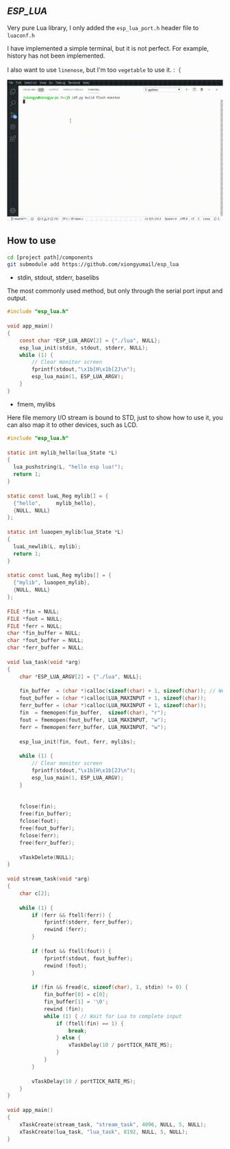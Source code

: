 ## _ESP_LUA_

Very pure Lua library, I only added the `esp_lua_port.h` header file to `luaconf.h`

I have implemented a simple terminal, but it is not perfect. For example, history has not been implemented.

I also want to use `linenose`, but I'm too `vegetable` to use it. :（

![lua.gif](lua.gif)

## How to use

```bash
cd [project path]/components
git submodule add https://github.com/xiongyumail/esp_lua
```

* stdin, stdout, stderr, baselibs

The most commonly used method, but only through the serial port input and output.

```c
#include "esp_lua.h"

void app_main()
{
    const char *ESP_LUA_ARGV[2] = {"./lua", NULL};
    esp_lua_init(stdin, stdout, stderr, NULL);
    while (1) {
        // Clear monitor screen
        fprintf(stdout,"\x1b[H\x1b[2J\n");
        esp_lua_main(1, ESP_LUA_ARGV);
    }
}
```

* fmem, mylibs

Here file memory I/O stream is bound to STD, just to show how to use it, you can also map it to other devices, such as LCD.

```c
#include "esp_lua.h"

static int mylib_hello(lua_State *L) 
{
  lua_pushstring(L, "hello esp lua!");
  return 1;
}

static const luaL_Reg mylib[] = {
  {"hello",     mylib_hello},
  {NULL, NULL}
};

static int luaopen_mylib(lua_State *L) 
{
  luaL_newlib(L, mylib);
  return 1;
}

static const luaL_Reg mylibs[] = {
  {"mylib", luaopen_mylib},
  {NULL, NULL}
};

FILE *fin = NULL;
FILE *fout = NULL;
FILE *ferr = NULL;
char *fin_buffer = NULL;
char *fout_buffer = NULL;
char *ferr_buffer = NULL;

void lua_task(void *arg)
{
    char *ESP_LUA_ARGV[2] = {"./lua", NULL};

    fin_buffer  = (char *)calloc(sizeof(char) + 1, sizeof(char)); // We need check the character one by one.
    fout_buffer = (char *)calloc(LUA_MAXINPUT + 1, sizeof(char));
    ferr_buffer = (char *)calloc(LUA_MAXINPUT + 1, sizeof(char));
    fin  = fmemopen(fin_buffer,  sizeof(char), "r");
    fout = fmemopen(fout_buffer, LUA_MAXINPUT, "w");
    ferr = fmemopen(ferr_buffer, LUA_MAXINPUT, "w");
    
    esp_lua_init(fin, fout, ferr, mylibs);

    while (1) {
        // Clear monitor screen
        fprintf(stdout,"\x1b[H\x1b[2J\n");
        esp_lua_main(1, ESP_LUA_ARGV);
    }
    

    fclose(fin);
    free(fin_buffer);
    fclose(fout);
    free(fout_buffer);
    fclose(ferr);
    free(ferr_buffer);

    vTaskDelete(NULL);
}

void stream_task(void *arg)
{
    char c[2];

    while (1) { 
        if (ferr && ftell(ferr)) {
            fprintf(stderr, ferr_buffer);
            rewind (ferr);
        }

        if (fout && ftell(fout)) {
            fprintf(stdout, fout_buffer);
            rewind (fout);
        }

        if (fin && fread(c, sizeof(char), 1, stdin) != 0) {
            fin_buffer[0] = c[0];
            fin_buffer[1] = '\0';
            rewind (fin);
            while (1) { // Wait for Lua to complete input
                if (ftell(fin) == 1) {
                    break;
                } else {
                    vTaskDelay(10 / portTICK_RATE_MS);
                }
            }
        }
        
        vTaskDelay(10 / portTICK_RATE_MS);
    }
}

void app_main()
{
    xTaskCreate(stream_task, "stream_task", 4096, NULL, 5, NULL);
    xTaskCreate(lua_task, "lua_task", 8192, NULL, 5, NULL);
}
```
